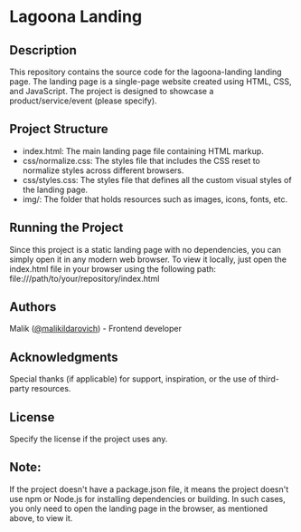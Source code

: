 # Lagoona Landing

## Description

This repository contains the source code for the lagoona-landing landing page. The landing page is a single-page website created using HTML, CSS, and JavaScript. The project is designed to showcase a product/service/event (please specify).

## Project Structure

- index.html: The main landing page file containing HTML markup.
- css/normalize.css: The styles file that includes the CSS reset to normalize styles across different browsers.
- css/styles.css: The styles file that defines all the custom visual styles of the landing page.
- img/: The folder that holds resources such as images, icons, fonts, etc.

## Running the Project

Since this project is a static landing page with no dependencies, you can simply open it in any modern web browser. To view it locally, just open the index.html file in your browser using the following path: file:///path/to/your/repository/index.html

## Authors

Malik ([@malikildarovich](https://github.com/malikildarovich)) - Frontend developer

## Acknowledgments

Special thanks (if applicable) for support, inspiration, or the use of third-party resources.

## License

Specify the license if the project uses any.

## Note:

If the project doesn't have a package.json file, it means the project doesn't use npm or Node.js for installing dependencies or building. In such cases, you only need to open the landing page in the browser, as mentioned above, to view it.

